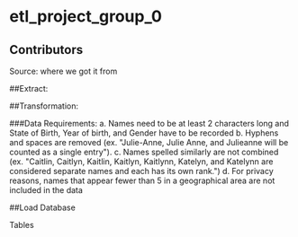 # etl_project_group_0


## Contributors

Source: where we got it from

##Extract:


##Transformation:


###Data Requirements:
a. Names need to be at least 2 characters long and State of Birth, Year of birth, and Gender have to be recorded
b. Hyphens and spaces are removed (ex. "Julie-Anne, Julie Anne, and Julieanne will be counted as a single entry").
c. Names spelled similarly are not combined (ex. "Caitlin, Caitlyn, Kaitlin, Kaitlyn, Kaitlynn, Katelyn, and Katelynn are considered separate names and each has its own rank.")
d. For privacy reasons, names that appear fewer than 5 in a geographical area are not included in the data


##Load
Database

Tables
